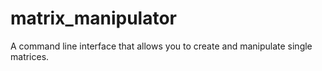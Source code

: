 # matrix_manipulator
A command line interface that allows you to create and manipulate single matrices.
